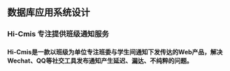 ## 数据库应用系统设计
### Hi-Cmis 专注提供班级通知服务
#### Hi-Cmis是一款以班级为单位专注班委与学生间通知下发传达的Web产品，解决Wechat、QQ等社交工具发布通知产生延迟、漏达、不纯粹的问题。